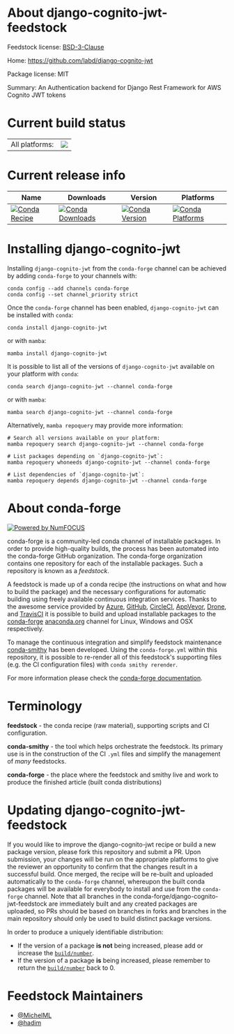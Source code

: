 About django-cognito-jwt-feedstock
==================================

Feedstock license: [BSD-3-Clause](https://github.com/conda-forge/django-cognito-jwt-feedstock/blob/main/LICENSE.txt)

Home: https://github.com/labd/django-cognito-jwt

Package license: MIT

Summary: An Authentication backend for Django Rest Framework for AWS Cognito JWT tokens

Current build status
====================


<table><tr><td>All platforms:</td>
    <td>
      <a href="https://dev.azure.com/conda-forge/feedstock-builds/_build/latest?definitionId=9867&branchName=main">
        <img src="https://dev.azure.com/conda-forge/feedstock-builds/_apis/build/status/django-cognito-jwt-feedstock?branchName=main">
      </a>
    </td>
  </tr>
</table>

Current release info
====================

| Name | Downloads | Version | Platforms |
| --- | --- | --- | --- |
| [![Conda Recipe](https://img.shields.io/badge/recipe-django--cognito--jwt-green.svg)](https://anaconda.org/conda-forge/django-cognito-jwt) | [![Conda Downloads](https://img.shields.io/conda/dn/conda-forge/django-cognito-jwt.svg)](https://anaconda.org/conda-forge/django-cognito-jwt) | [![Conda Version](https://img.shields.io/conda/vn/conda-forge/django-cognito-jwt.svg)](https://anaconda.org/conda-forge/django-cognito-jwt) | [![Conda Platforms](https://img.shields.io/conda/pn/conda-forge/django-cognito-jwt.svg)](https://anaconda.org/conda-forge/django-cognito-jwt) |

Installing django-cognito-jwt
=============================

Installing `django-cognito-jwt` from the `conda-forge` channel can be achieved by adding `conda-forge` to your channels with:

```
conda config --add channels conda-forge
conda config --set channel_priority strict
```

Once the `conda-forge` channel has been enabled, `django-cognito-jwt` can be installed with `conda`:

```
conda install django-cognito-jwt
```

or with `mamba`:

```
mamba install django-cognito-jwt
```

It is possible to list all of the versions of `django-cognito-jwt` available on your platform with `conda`:

```
conda search django-cognito-jwt --channel conda-forge
```

or with `mamba`:

```
mamba search django-cognito-jwt --channel conda-forge
```

Alternatively, `mamba repoquery` may provide more information:

```
# Search all versions available on your platform:
mamba repoquery search django-cognito-jwt --channel conda-forge

# List packages depending on `django-cognito-jwt`:
mamba repoquery whoneeds django-cognito-jwt --channel conda-forge

# List dependencies of `django-cognito-jwt`:
mamba repoquery depends django-cognito-jwt --channel conda-forge
```


About conda-forge
=================

[![Powered by
NumFOCUS](https://img.shields.io/badge/powered%20by-NumFOCUS-orange.svg?style=flat&colorA=E1523D&colorB=007D8A)](https://numfocus.org)

conda-forge is a community-led conda channel of installable packages.
In order to provide high-quality builds, the process has been automated into the
conda-forge GitHub organization. The conda-forge organization contains one repository
for each of the installable packages. Such a repository is known as a *feedstock*.

A feedstock is made up of a conda recipe (the instructions on what and how to build
the package) and the necessary configurations for automatic building using freely
available continuous integration services. Thanks to the awesome service provided by
[Azure](https://azure.microsoft.com/en-us/services/devops/), [GitHub](https://github.com/),
[CircleCI](https://circleci.com/), [AppVeyor](https://www.appveyor.com/),
[Drone](https://cloud.drone.io/welcome), and [TravisCI](https://travis-ci.com/)
it is possible to build and upload installable packages to the
[conda-forge](https://anaconda.org/conda-forge) [anaconda.org](https://anaconda.org/)
channel for Linux, Windows and OSX respectively.

To manage the continuous integration and simplify feedstock maintenance
[conda-smithy](https://github.com/conda-forge/conda-smithy) has been developed.
Using the ``conda-forge.yml`` within this repository, it is possible to re-render all of
this feedstock's supporting files (e.g. the CI configuration files) with ``conda smithy rerender``.

For more information please check the [conda-forge documentation](https://conda-forge.org/docs/).

Terminology
===========

**feedstock** - the conda recipe (raw material), supporting scripts and CI configuration.

**conda-smithy** - the tool which helps orchestrate the feedstock.
                   Its primary use is in the construction of the CI ``.yml`` files
                   and simplify the management of *many* feedstocks.

**conda-forge** - the place where the feedstock and smithy live and work to
                  produce the finished article (built conda distributions)


Updating django-cognito-jwt-feedstock
=====================================

If you would like to improve the django-cognito-jwt recipe or build a new
package version, please fork this repository and submit a PR. Upon submission,
your changes will be run on the appropriate platforms to give the reviewer an
opportunity to confirm that the changes result in a successful build. Once
merged, the recipe will be re-built and uploaded automatically to the
`conda-forge` channel, whereupon the built conda packages will be available for
everybody to install and use from the `conda-forge` channel.
Note that all branches in the conda-forge/django-cognito-jwt-feedstock are
immediately built and any created packages are uploaded, so PRs should be based
on branches in forks and branches in the main repository should only be used to
build distinct package versions.

In order to produce a uniquely identifiable distribution:
 * If the version of a package **is not** being increased, please add or increase
   the [``build/number``](https://docs.conda.io/projects/conda-build/en/latest/resources/define-metadata.html#build-number-and-string).
 * If the version of a package **is** being increased, please remember to return
   the [``build/number``](https://docs.conda.io/projects/conda-build/en/latest/resources/define-metadata.html#build-number-and-string)
   back to 0.

Feedstock Maintainers
=====================

* [@MichelML](https://github.com/MichelML/)
* [@hadim](https://github.com/hadim/)


